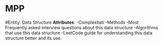 # MPP
#Entity: Data Structure
**Attributes**:
-Complexitati
-Methods
-Most Frequently asked interview questions about this data structure
-Algorithms that use this data structure
-LeetCode guide for understanding this data structure better and its use.

